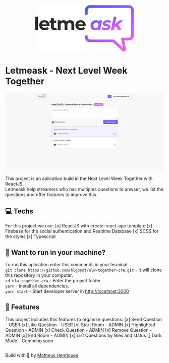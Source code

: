 <div align="center">
    <img src="./src/assets/images/logo.svg" alt="Letmeask Logo"/>
</div>

# Letmeask - Next Level Week Together

<img src="./src/assets/images/screenshot.png" alt="Letmeask Screenshot" align="center">

This project is an aplication build in the Next Level Week Together with ReactJS.\
Letmeask help streamers who has multiples questions to anwser, we list the questions and offer features to improve this.

## 💻 Techs

For this project we use:
    [x] ReactJS with create-react-app template
    [x] Firebase for the social authentication and Realtime Database
    [x] SCSS for the styles
    [x] Typescript

## 🚀 Want to run in your machine?

To run this aplication enter this commands in your terminal:\
`git clone https://github.com/hlgboot/nlw-together-cra.git` - It will clone this repository in your computer.\
`cd nlw-together-cra` - Enter the project folder.\
`yarn` - Install all dependencies.\
`yarn start` - Start developer server in [http://localhost:3000](http://localhost:3000)

## 🔨 Features
This project includes this features to organize questions:
    [x] Send Question - USER
    [x] Like Question - USER
    [x] Start Room - ADMIN
    [x] Highlighted Question - ADMIN
    [x] Check Question - ADMIN
    [x] Remove Question - ADMIN
    [x] End Room - ADMIN
    [x] List Questions by likes and status
    [] Dark Mode - Comming soon                                                                                                                         

##

Build with 💜 by [Matheus Henriques](https://github.com/hlgboot)